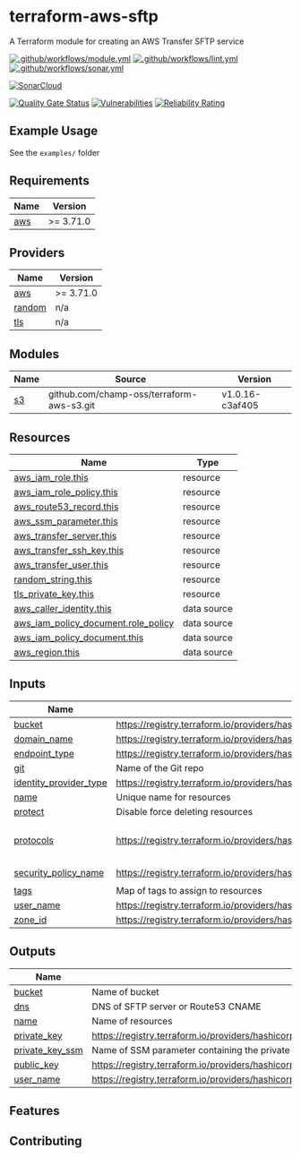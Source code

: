 # terraform-aws-sftp

A Terraform module for creating an AWS Transfer SFTP service

[![.github/workflows/module.yml](https://github.com/champ-oss/terraform-aws-sftp/actions/workflows/module.yml/badge.svg?branch=main)](https://github.com/champ-oss/terraform-aws-sftp/actions/workflows/module.yml)
[![.github/workflows/lint.yml](https://github.com/champ-oss/terraform-aws-sftp/actions/workflows/lint.yml/badge.svg?branch=main)](https://github.com/champ-oss/terraform-aws-sftp/actions/workflows/lint.yml)
[![.github/workflows/sonar.yml](https://github.com/champ-oss/terraform-aws-sftp/actions/workflows/sonar.yml/badge.svg)](https://github.com/champ-oss/terraform-aws-sftp/actions/workflows/sonar.yml)

[![SonarCloud](https://sonarcloud.io/images/project_badges/sonarcloud-black.svg)](https://sonarcloud.io/summary/new_code?id=terraform-aws-sftp_champ-oss)

[![Quality Gate Status](https://sonarcloud.io/api/project_badges/measure?project=terraform-aws-sftp_champ-oss&metric=alert_status)](https://sonarcloud.io/summary/new_code?id=terraform-aws-sftp_champ-oss)
[![Vulnerabilities](https://sonarcloud.io/api/project_badges/measure?project=terraform-aws-sftp_champ-oss&metric=vulnerabilities)](https://sonarcloud.io/summary/new_code?id=terraform-aws-sftp_champ-oss)
[![Reliability Rating](https://sonarcloud.io/api/project_badges/measure?project=terraform-aws-sftp_champ-oss&metric=reliability_rating)](https://sonarcloud.io/summary/new_code?id=terraform-aws-sftp_champ-oss)

## Example Usage

See the `examples/` folder

<!-- BEGIN_TF_DOCS -->
## Requirements

| Name | Version |
|------|---------|
| <a name="requirement_aws"></a> [aws](#requirement\_aws) | >= 3.71.0 |

## Providers

| Name | Version |
|------|---------|
| <a name="provider_aws"></a> [aws](#provider\_aws) | >= 3.71.0 |
| <a name="provider_random"></a> [random](#provider\_random) | n/a |
| <a name="provider_tls"></a> [tls](#provider\_tls) | n/a |

## Modules

| Name | Source | Version |
|------|--------|---------|
| <a name="module_s3"></a> [s3](#module\_s3) | github.com/champ-oss/terraform-aws-s3.git | v1.0.16-c3af405 |

## Resources

| Name | Type |
|------|------|
| [aws_iam_role.this](https://registry.terraform.io/providers/hashicorp/aws/latest/docs/resources/iam_role) | resource |
| [aws_iam_role_policy.this](https://registry.terraform.io/providers/hashicorp/aws/latest/docs/resources/iam_role_policy) | resource |
| [aws_route53_record.this](https://registry.terraform.io/providers/hashicorp/aws/latest/docs/resources/route53_record) | resource |
| [aws_ssm_parameter.this](https://registry.terraform.io/providers/hashicorp/aws/latest/docs/resources/ssm_parameter) | resource |
| [aws_transfer_server.this](https://registry.terraform.io/providers/hashicorp/aws/latest/docs/resources/transfer_server) | resource |
| [aws_transfer_ssh_key.this](https://registry.terraform.io/providers/hashicorp/aws/latest/docs/resources/transfer_ssh_key) | resource |
| [aws_transfer_user.this](https://registry.terraform.io/providers/hashicorp/aws/latest/docs/resources/transfer_user) | resource |
| [random_string.this](https://registry.terraform.io/providers/hashicorp/random/latest/docs/resources/string) | resource |
| [tls_private_key.this](https://registry.terraform.io/providers/hashicorp/tls/latest/docs/resources/private_key) | resource |
| [aws_caller_identity.this](https://registry.terraform.io/providers/hashicorp/aws/latest/docs/data-sources/caller_identity) | data source |
| [aws_iam_policy_document.role_policy](https://registry.terraform.io/providers/hashicorp/aws/latest/docs/data-sources/iam_policy_document) | data source |
| [aws_iam_policy_document.this](https://registry.terraform.io/providers/hashicorp/aws/latest/docs/data-sources/iam_policy_document) | data source |
| [aws_region.this](https://registry.terraform.io/providers/hashicorp/aws/latest/docs/data-sources/region) | data source |

## Inputs

| Name | Description | Type | Default | Required |
|------|-------------|------|---------|:--------:|
| <a name="input_bucket"></a> [bucket](#input\_bucket) | https://registry.terraform.io/providers/hashicorp/aws/latest/docs/resources/transfer_user#home_directory | `string` | `""` | no |
| <a name="input_domain_name"></a> [domain\_name](#input\_domain\_name) | https://registry.terraform.io/providers/hashicorp/aws/latest/docs/resources/route53_record#name | `string` | `""` | no |
| <a name="input_endpoint_type"></a> [endpoint\_type](#input\_endpoint\_type) | https://registry.terraform.io/providers/hashicorp/aws/latest/docs/resources/transfer_server#endpoint_type | `string` | `"PUBLIC"` | no |
| <a name="input_git"></a> [git](#input\_git) | Name of the Git repo | `string` | n/a | yes |
| <a name="input_identity_provider_type"></a> [identity\_provider\_type](#input\_identity\_provider\_type) | https://registry.terraform.io/providers/hashicorp/aws/latest/docs/resources/transfer_server#identity_provider_type | `string` | `"SERVICE_MANAGED"` | no |
| <a name="input_name"></a> [name](#input\_name) | Unique name for resources | `string` | `""` | no |
| <a name="input_protect"></a> [protect](#input\_protect) | Disable force deleting resources | `bool` | `true` | no |
| <a name="input_protocols"></a> [protocols](#input\_protocols) | https://registry.terraform.io/providers/hashicorp/aws/latest/docs/resources/transfer_server#protocols | `list(string)` | <pre>[<br>  "SFTP"<br>]</pre> | no |
| <a name="input_security_policy_name"></a> [security\_policy\_name](#input\_security\_policy\_name) | https://registry.terraform.io/providers/hashicorp/aws/latest/docs/resources/transfer_server#security_policy_name | `string` | `"TransferSecurityPolicy-2018-11"` | no |
| <a name="input_tags"></a> [tags](#input\_tags) | Map of tags to assign to resources | `map(string)` | `{}` | no |
| <a name="input_user_name"></a> [user\_name](#input\_user\_name) | https://registry.terraform.io/providers/hashicorp/aws/latest/docs/resources/transfer_user#user_name | `string` | n/a | yes |
| <a name="input_zone_id"></a> [zone\_id](#input\_zone\_id) | https://registry.terraform.io/providers/hashicorp/aws/latest/docs/resources/route53_record#zone_id | `string` | `""` | no |

## Outputs

| Name | Description |
|------|-------------|
| <a name="output_bucket"></a> [bucket](#output\_bucket) | Name of bucket |
| <a name="output_dns"></a> [dns](#output\_dns) | DNS of SFTP server or Route53 CNAME |
| <a name="output_name"></a> [name](#output\_name) | Name of resources |
| <a name="output_private_key"></a> [private\_key](#output\_private\_key) | https://registry.terraform.io/providers/hashicorp/tls/latest/docs/resources/private_key#private_key_pem |
| <a name="output_private_key_ssm"></a> [private\_key\_ssm](#output\_private\_key\_ssm) | Name of SSM parameter containing the private SSH key |
| <a name="output_public_key"></a> [public\_key](#output\_public\_key) | https://registry.terraform.io/providers/hashicorp/tls/latest/docs/resources/private_key#public_key_openssh |
| <a name="output_user_name"></a> [user\_name](#output\_user\_name) | https://registry.terraform.io/providers/hashicorp/aws/latest/docs/resources/transfer_user#user_name |
<!-- END_TF_DOCS -->

## Features



## Contributing

